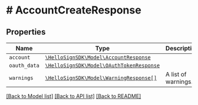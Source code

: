 # # AccountCreateResponse



## Properties

Name | Type | Description | Notes
------------ | ------------- | ------------- | -------------
| `account` | [```\HelloSignSDK\Model\AccountResponse```](AccountResponse.md) |    |  |
| `oauth_data` | [```\HelloSignSDK\Model\OAuthTokenResponse```](OAuthTokenResponse.md) |    |  |
| `warnings` | [```\HelloSignSDK\Model\WarningResponse[]```](WarningResponse.md) |  A list of warnings.  |  |

[[Back to Model list]](../../README.md#models) [[Back to API list]](../../README.md#endpoints) [[Back to README]](../../README.md)
